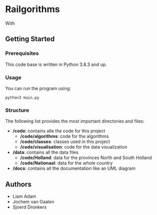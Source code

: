 # Railgorithms

With

## Getting Started

### Prerequisites

This code base is written in Python 3.8.3 and up.

### Usage

You can run the program using:
```
python3 main.py
```

### Structure

The following list provides the most important directories and files:

- **/code**: contains alle the code for this project
  - **/code/algorithms**: code for the algorithms
  - **/code/classes**: classes used in this project
  - **/code/visualisation**: code for the data visualization
- **/data**: contains all the data files
  - **/code/Holland**: data for the provinces North and South Holland
  - **/code/Nationaal**: data for the whole country
- **/docs**: contains all the documentation like an UML diagram

## Authors
- Liam Adam
- Jochem van Gaalen
- Sjoerd Dronkers